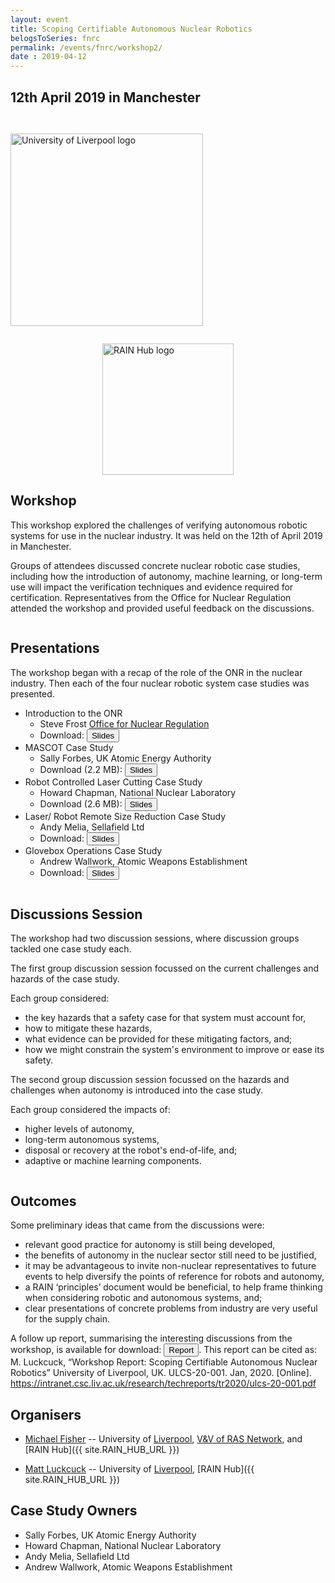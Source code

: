 ```yaml
---
layout: event
title: Scoping Certifiable Autonomous Nuclear Robotics
belogsToSeries: fnrc
permalink: /events/fnrc/workshop2/
date : 2019-04-12
---
```


## **12th April 2019 in Manchester**

<div class="row" >
  <div class="columns large-4" >
    <img alt="University of Liverpool logo" style="float: left; width : 22em; margin-top : 2em; margin-bottom : 2em; " src="{{site.images}}logos/UoL.png">
  </div>
  <div class="columns large-4" >
    <img alt="RAIN Hub logo" style="margin-left: auto; margin-right: auto; width : 15em; " src="{{site.images}}logos/rain-logo.png">
  </div>

</div>

## Workshop

This workshop explored the challenges of verifying autonomous robotic systems for use in the nuclear industry. It was held on the 12th of April 2019 in Manchester.

Groups of attendees discussed concrete nuclear robotic case studies, including how the introduction of autonomy, machine learning, or long-term use will impact the verification techniques and evidence required for certification. Representatives from the Office for Nuclear Regulation attended the workshop and provided useful feedback on the discussions.


<div class="row" >
  <div class="columns large-6" >
   <div markdown="1">

<h2> Presentations </h2>

  The workshop began with a recap of the role of the ONR in the nuclear industry. Then each of the four nuclear robotic system case studies was presented.

  * Introduction to the ONR
    - Steve Frost [Office for Nuclear Regulation]({{site.ONR_URL}})
    - Download: <a href="{{site.url}}/files/fnrc/ONR-IntroPresentation.pdf" download="" > <button type="button" > Slides </button></a>
  * MASCOT Case Study
    - Sally Forbes, UK Atomic Energy Authority
    - Download (2.2 MB): <a href="{{site.url}}/files/fnrc/UKAEA-MASCOTPresentation.pptx" download="" > <button type="button" > Slides </button></a>
  * Robot Controlled Laser Cutting Case Study
    - Howard Chapman, National Nuclear Laboratory
    - Download (2.6 MB): <a href="{{site.url}}/files/fnrc/NNL-LaserCuttingPresentation.pptx" download="" > <button type="button" > Slides </button></a>
  * Laser/ Robot Remote Size Reduction Case Study
    - Andy Melia, Sellafield Ltd
    - Download: <a href="{{site.url}}/files/fnrc/SL-LaserCuttingPresentation.pptx" download="" > <button type="button" > Slides </button></a>
  * Glovebox Operations Case Study
    - Andrew Wallwork, Atomic Weapons Establishment
    - Download: <a href="{{site.url}}/files/fnrc/AWE-GloveBoxPresentation.pdf" download="" > <button type="button" > Slides </button></a>

  </div>


  </div>
  <div class="columns large-6" >
   <div markdown="1">

<h2> Discussions Session</h2>

  The workshop had two discussion sessions, where discussion groups tackled one case study each.

  The first group discussion session focussed on the current challenges and hazards of the case study.

  Each group considered:
  * the key hazards that a safety case for that system must account for,
  * how to mitigate these hazards,
  * what evidence can be provided for these mitigating factors, and;
  * how we might constrain the system's environment to improve or ease its safety.

  The second group discussion session focussed on the hazards and challenges when autonomy is introduced into the case study.

  Each group considered the impacts of:
  * higher levels of autonomy,
  * long-term autonomous systems,
  * disposal or recovery at the robot's end-of-life, and;
  * adaptive or machine learning components.

  </div>
  </div>

</div>

## Outcomes

Some preliminary ideas that came from the discussions were:
- relevant good practice for autonomy is still being developed,
- the benefits of autonomy in the nuclear sector still need to be justified,
- it may be advantageous to invite non-nuclear representatives to future events to help diversify the points of reference for robots and autonomy,
- a RAIN ‘principles’ document would be beneficial, to help frame thinking when considering robotic and autonomous systems, and;
- clear presentations of concrete problems from industry are very useful for the supply chain.

A follow up report, summarising the interesting discussions from the workshop, is available for download: <a href="https://intranet.csc.liv.ac.uk/research/techreports/tr2020/ulcs-20-001.pdf" download="" > <button type="button" > Report </button></a>.
This report can be cited as:
M. Luckcuck, “Workshop Report: Scoping Certifiable Autonomous Nuclear Robotics” University of Liverpool, UK. ULCS-20-001. Jan, 2020. [Online]. https://intranet.csc.liv.ac.uk/research/techreports/tr2020/ulcs-20-001.pdf


## Organisers

* [Michael Fisher](https://cgi.csc.liv.ac.uk/~michael/) -- University of [Liverpool]({{site.UoL_URL}}), [V&V of RAS Network]({{site.VV_NETWORK_URL}}), and [RAIN Hub]({{ site.RAIN_HUB_URL }})

* [Matt Luckcuck](https://cgi.csc.liv.ac.uk/~mattlck) -- University of [Liverpool]({{site.UoL_URL}}), [RAIN Hub]({{ site.RAIN_HUB_URL }})

## Case Study Owners

* Sally Forbes, UK Atomic Energy Authority
* Howard Chapman, National Nuclear Laboratory
* Andy Melia, Sellafield Ltd
* Andrew Wallwork, Atomic Weapons Establishment
